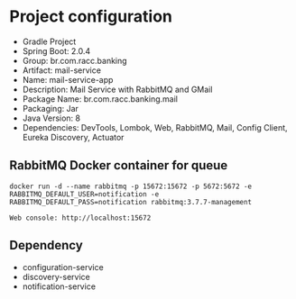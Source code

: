 # Project configuration

- Gradle Project
- Spring Boot: 2.0.4
- Group: br.com.racc.banking
- Artifact: mail-service
- Name: mail-service-app
- Description: Mail Service with RabbitMQ and GMail
- Package Name: br.com.racc.banking.mail
- Packaging: Jar 
- Java Version: 8
- Dependencies: DevTools, Lombok, Web, RabbitMQ, Mail, Config Client, Eureka Discovery, Actuator


## RabbitMQ Docker container for queue

	docker run -d --name rabbitmq -p 15672:15672 -p 5672:5672 -e RABBITMQ_DEFAULT_USER=notification -e RABBITMQ_DEFAULT_PASS=notification rabbitmq:3.7.7-management
	
	Web console: http://localhost:15672

	
## Dependency

- configuration-service
- discovery-service
- notification-service
